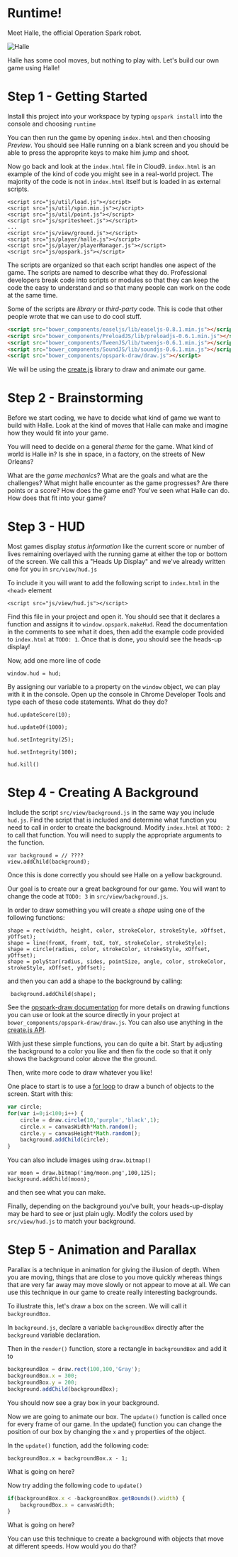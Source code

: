 Runtime!
=========

Meet Halle, the official Operation Spark robot.

![Halle](http://i.imgur.com/yUKA9EN.gif)

Halle has some cool moves, but nothing to play with. Let's build our own game using Halle!

# Step 1 - Getting Started

Install this project into your workspace by typing `opspark install` into the console and choosing `runtime`

You can then run the game by opening `index.html` and then choosing *Preview*. You should see Halle running on a blank screen and you should be able to press the approprite keys to make him jump and shoot. 

Now go back and look at the `index.html` file in Cloud9. `index.html` is an example of the kind of code you might see in a real-world project. The majority of the code is not in `index.html` itself but is loaded in as external scripts. 

```
<script src="js/util/load.js"></script>
<script src="js/util/spin.min.js"></script>
<script src="js/util/point.js"></script>
<script src="js/spritesheet.js"></script>
...
<script src="js/view/ground.js"></script>
<script src="js/player/halle.js"></script>
<script src="js/player/playerManager.js"></script>
<script src="js/opspark.js"></script>
```

The scripts are organized so that each script handles one aspect of the game. The scripts are named to describe what they do. Professional developers break code into scripts or modules so that they can keep the code the easy to understand and so that many people can work on the code at the same time.

Some of the scripts are *library* or *third-party* code. This is code that other people wrote that we can use to do cool stuff.

```html
<script src="bower_components/easeljs/lib/easeljs-0.8.1.min.js"></script>
<script src="bower_components/PreloadJS/lib/preloadjs-0.6.1.min.js"></script>
<script src="bower_components/TweenJS/lib/tweenjs-0.6.1.min.js"></script>
<script src="bower_components/SoundJS/lib/soundjs-0.6.1.min.js"></script>
<script src="bower_components/opspark-draw/draw.js"></script>
```

We will be using the [create.js](http://createjs.com/) library to draw and animate our game. 

# Step 2 - Brainstorming

Before we start coding, we have to decide what kind of game we want to build with Halle. Look at the kind of moves that Halle can make and imagine how they would fit into your game. 

You will need to decide on a general *theme* for the game. What kind of world is Halle in? Is she in space, in a factory, on the streets of New Orleans? 

What are the *game mechanics*? What are the goals and what are the challenges? What might halle encounter as the game progresses? Are there points or a score? How does the game end? You've seen what Halle can do. How does that fit into your game?

# Step 3 - HUD

Most games display *status information* like the current score or number of lives remaining overlayed with the running game at either the top or bottom of the screen. We call this a "Heads Up Display" and we've already written one for you in `src/view/hud.js`

To include it you will want to add the following script to `index.html` in the `<head>` element

    <script src="js/view/hud.js"></script>

Find this file in your project and open it. You should see that it declares a function and assigns it to `window.opspark.makeHud`. Read the documentation in the comments to see what it does, then add the example code provided to `index.html` at `TODO: 1`. Once that is done, you should see the heads-up display!

Now, add one more line of code

    window.hud = hud;

By assigning our variable to a property on the `window` object, we can play with it in the console. Open up the console in Chrome Developer Tools and type each of these code statements. What do they do?

    hud.updateScore(10);

    hud.updateOf(1000);

    hud.setIntegrity(25);

    hud.setIntegrity(100);

    hud.kill()

# Step 4 - Creating A Background

Include the script `src/view/background.js` in the same way you include `hud.js`. Find the script that is included and determine what function you need to call in order to create the background. Modify `index.html` at `TODO: 2` to call that function. You will need to supply the appropriate arguments to the function. 

    var background = // ????
    view.addChild(background);

Once this is done correctly you should see Halle on a yellow background. 

Our goal is to create our a great background for our game. You will want to change the code at `TODO: 3` in `src/view/background.js`.

In order to draw something you will create a *shape* using one of the following functions:

    shape = rect(width, height, color, strokeColor, strokeStyle, xOffset, yOffset);
    shape = line(fromX, fromY, toX, toY, strokeColor, strokeStyle);
    shape = circle(radius, color, strokeColor, strokeStyle, xOffset, yOffset);
    shape = polyStar(radius, sides, pointSize, angle, color, strokeColor, strokeStyle, xOffset, yOffset);

and then you can add a shape to the background by calling:

     background.addChild(shape);

See the [opspark-draw documentation](https://libraries.io/bower/opspark-draw) for more details on drawing functions you can use or look at the source directly in your project at `bower_components/opspark-draw/draw.js`. You can also use anything in the [create.js API](http://www.createjs.com/docs/easeljs/modules/EaselJS.html).

With just these simple functions, you can do quite a bit. Start by adjusting the background to a color you like and then fix the code so that it only shows the background color above the the ground. 

Then, write more code to draw whatever you like!

One place to start is to use a [for loop](https://developer.mozilla.org/en-US/docs/Web/JavaScript/Reference/Statements/for) to draw a bunch of objects to the screen. Start with this:

```js
var circle;
for(var i=0;i<100;i++) {
    circle = draw.circle(10,'purple','black',1);
    circle.x = canvasWidth*Math.random();
    circle.y = canvasHeight*Math.random();
    background.addChild(circle);
}
```

You can also include images using `draw.bitmap()`

```
var moon = draw.bitmap('img/moon.png',100,125);
background.addChild(moon);
```

and then see what you can make.

Finally, depending on the background you've built, your heads-up-display may be hard to see or just plain ugly. Modify the colors used by `src/view/hud.js` to match your background.

# Step 5 - Animation and Parallax

Parallax is a technique in animation for giving the illusion of depth. When you are moving, things that are close to you move quickly whereas things that are very far away may move slowly or not appear to move at all. We can use this technique in our game to create really interesting backgrounds. 

To illustrate this, let's draw a box on the screen. We will call it `backgroundBox`.

In `background.js`, declare a variable `backgroundBox` directly after the `background` variable declaration.

Then in the `render()` function, store a rectangle in `backgroundBox` and add it to 

```js
backgroundBox = draw.rect(100,100,'Gray');
backgroundBox.x = 300;
backgroundBox.y = 200;
background.addChild(backgroundBox);
```

You should now see a gray box in your background.

Now we are going to animate our box. The `update()` function is called once for every frame of our game. In the update() function you can change the position of our box by changing the `x` and `y` properties of the object.

In the `update()` function, add the following code:

    backgroundBox.x = backgroundBox.x - 1;

What is going on here?

Now try adding the following code to `update()`

```js
if(backgroundBox.x < -backgroundBox.getBounds().width) {
    backgroundBox.x = canvasWidth;
}
```

What is going on here?

You can use this technique to create a background with objects that move at different speeds. How would you do that?
